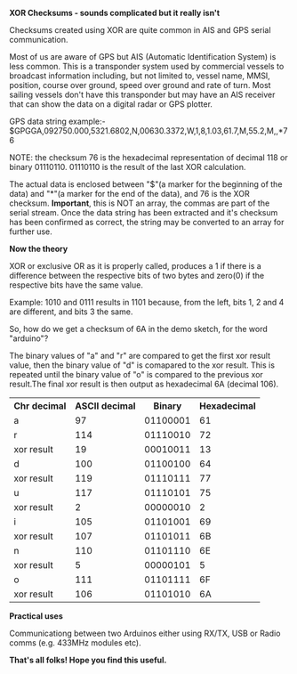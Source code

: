 <b>XOR Checksums - sounds complicated but it really isn't</b>

Checksums created using XOR are quite common in AIS and GPS serial communication.

Most of us are aware of GPS but AIS (Automatic Identification System) is less common. This is a transponder system used by commercial vessels to broadcast information including, but not limited to, vessel name, MMSI, position, course over ground, speed over ground and rate of turn. Most sailing vessels don't have this transponder but may have an AIS receiver that can show the data on a digital radar or GPS plotter.

GPS data string example:-
$GPGGA,092750.000,5321.6802,N,00630.3372,W,1,8,1.03,61.7,M,55.2,M,,*76

NOTE: the checksum 76 is the hexadecimal representation of decimal 118 or binary 01110110. 01110110 is the result of the last XOR calculation.

The actual data is enclosed between "$"(a marker for the beginning of the data) and "*"(a marker for the end of the data), and 76 is the XOR checksum. <b>Important</b>, this is NOT an array, the commas are part of the serial stream. Once the data string has been extracted and it's checksum has been confirmed as correct, the string may be converted to an array for further use.

<b>Now the theory</b>

XOR or exclusive OR as it is properly called, produces a 1 if there is a difference between the respective bits of two bytes and zero(0) if the respective bits have the same value.

Example:
1010 and 0111 results in 1101 because, from the left, bits 1, 2 and 4 are different, and bits 3 the same.

So, how do we get a checksum of 6A in the demo sketch, for the word "arduino"?

The binary values of "a" and "r" are compared to get the first xor result value, then the binary value of "d" is comapared to the xor result. This is repeated until the binary value of "o" is compared to the previous xor result.The final xor result is then output as hexadecimal 6A (decimal 106).

<table>
  <tr>
    <th>Chr decimal</th>
    <th>ASCII decimal</th> 
    <th>Binary</th>
    <th>Hexadecimal</th>
  </tr>
  <tr>
    <td>a</td>
    <td>97</td> 
    <td>01100001</td>
    <td>61</td>
  </tr>
  <tr>
    <td>r</td>
    <td>114</td> 
    <td>01110010</td>
    <td>72</td>
  </tr>
  <tr>
    <td>xor result</td>
    <td>19</td> 
    <td>00010011</td>
    <td>13</td>
  </tr>
  <tr>
    <td>d</td>
    <td>100</td> 
    <td>01100100</td>
    <td>64</td>
  </tr>
  <tr>
    <td>xor result</td>
    <td>119</td> 
    <td>01110111</td>
    <td>77</td>
  </tr>
  <tr>
    <td>u</td>
    <td>117</td> 
    <td>01110101</td>
    <td>75</td>
  </tr>
  <tr>
    <td>xor result</td>
    <td>2</td> 
    <td>00000010</td>
    <td>2</td>
  </tr>
  <tr>
    <td>i</td>
    <td>105</td> 
    <td>01101001</td>
    <td>69</td>
  </tr>
  <tr>
    <td>xor result</td>
    <td>107</td> 
    <td>01101011</td>
    <td>6B</td>
  </tr>
  <tr>
    <td>n</td>
    <td>110</td> 
    <td>01101110</td>
    <td>6E</td>
  </tr>
  <tr>
    <td>xor result</td>
    <td>5</td> 
    <td>00000101</td>
    <td>5</td>
  </tr>
  <tr>
    <td>o</td>
    <td>111</td> 
    <td>01101111</td>
    <td>6F</td>
  </tr>
  <tr>
    <td>xor result</td>
    <td>106</td> 
    <td>01101010</td>
    <td>6A</td>
  </tr>
</table>

<b>Practical uses</b>

Communicationg between two Arduinos either using RX/TX, USB or Radio comms (e.g. 433MHz modules etc).

<b>That's all folks! Hope you find this useful.</b>
